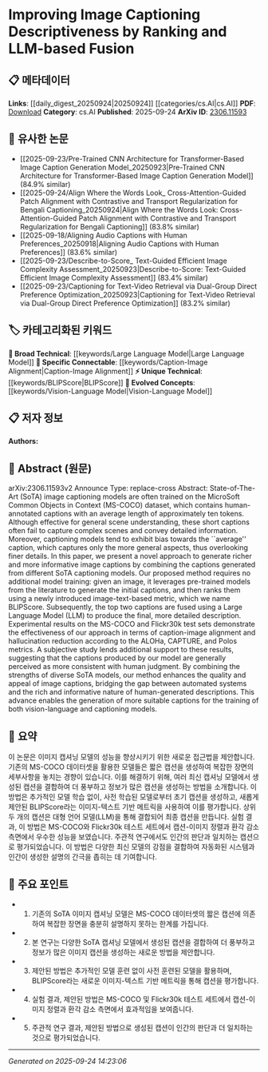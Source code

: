 <!-- KEYWORD_LINKING_METADATA:
{
  "processed_timestamp": "2025-09-24T14:23:06.670760",
  "vocabulary_version": "1.0",
  "selected_keywords": [
    "Large Language Model",
    "Vision-Language Model",
    "BLIPScore",
    "Caption-Image Alignment"
  ],
  "rejected_keywords": [],
  "similarity_scores": {
    "Large Language Model": 0.85,
    "Vision-Language Model": 0.82,
    "BLIPScore": 0.78,
    "Caption-Image Alignment": 0.77
  },
  "extraction_method": "AI_prompt_based",
  "budget_applied": true,
  "candidates_json": {
    "candidates": [
      {
        "surface": "Large Language Model",
        "canonical": "Large Language Model",
        "aliases": [
          "LLM"
        ],
        "category": "broad_technical",
        "rationale": "Large Language Models are central to the paper's method for fusing captions, linking to broader NLP advancements.",
        "novelty_score": 0.45,
        "connectivity_score": 0.88,
        "specificity_score": 0.65,
        "link_intent_score": 0.85
      },
      {
        "surface": "Vision-Language",
        "canonical": "Vision-Language Model",
        "aliases": [
          "Vision-Language"
        ],
        "category": "evolved_concepts",
        "rationale": "The paper's focus on image captioning directly ties into the evolving field of Vision-Language Models.",
        "novelty_score": 0.55,
        "connectivity_score": 0.9,
        "specificity_score": 0.7,
        "link_intent_score": 0.82
      },
      {
        "surface": "BLIPScore",
        "canonical": "BLIPScore",
        "aliases": [],
        "category": "unique_technical",
        "rationale": "BLIPScore is a novel metric introduced in the paper, crucial for ranking image captions.",
        "novelty_score": 0.8,
        "connectivity_score": 0.6,
        "specificity_score": 0.85,
        "link_intent_score": 0.78
      },
      {
        "surface": "caption-image alignment",
        "canonical": "Caption-Image Alignment",
        "aliases": [],
        "category": "specific_connectable",
        "rationale": "This concept is key to evaluating the effectiveness of image captioning models.",
        "novelty_score": 0.5,
        "connectivity_score": 0.75,
        "specificity_score": 0.72,
        "link_intent_score": 0.77
      }
    ],
    "ban_list_suggestions": [
      "method",
      "experiment",
      "performance"
    ]
  },
  "decisions": [
    {
      "candidate_surface": "Large Language Model",
      "resolved_canonical": "Large Language Model",
      "decision": "linked",
      "scores": {
        "novelty": 0.45,
        "connectivity": 0.88,
        "specificity": 0.65,
        "link_intent": 0.85
      }
    },
    {
      "candidate_surface": "Vision-Language",
      "resolved_canonical": "Vision-Language Model",
      "decision": "linked",
      "scores": {
        "novelty": 0.55,
        "connectivity": 0.9,
        "specificity": 0.7,
        "link_intent": 0.82
      }
    },
    {
      "candidate_surface": "BLIPScore",
      "resolved_canonical": "BLIPScore",
      "decision": "linked",
      "scores": {
        "novelty": 0.8,
        "connectivity": 0.6,
        "specificity": 0.85,
        "link_intent": 0.78
      }
    },
    {
      "candidate_surface": "caption-image alignment",
      "resolved_canonical": "Caption-Image Alignment",
      "decision": "linked",
      "scores": {
        "novelty": 0.5,
        "connectivity": 0.75,
        "specificity": 0.72,
        "link_intent": 0.77
      }
    }
  ]
}
-->

# Improving Image Captioning Descriptiveness by Ranking and LLM-based Fusion

## 📋 메타데이터

**Links**: [[daily_digest_20250924|20250924]] [[categories/cs.AI|cs.AI]]
**PDF**: [Download](https://arxiv.org/pdf/2306.11593.pdf)
**Category**: cs.AI
**Published**: 2025-09-24
**ArXiv ID**: [2306.11593](https://arxiv.org/abs/2306.11593)

## 🔗 유사한 논문
- [[2025-09-23/Pre-Trained CNN Architecture for Transformer-Based Image Caption Generation Model_20250923|Pre-Trained CNN Architecture for Transformer-Based Image Caption Generation Model]] (84.9% similar)
- [[2025-09-24/Align Where the Words Look_ Cross-Attention-Guided Patch Alignment with Contrastive and Transport Regularization for Bengali Captioning_20250924|Align Where the Words Look: Cross-Attention-Guided Patch Alignment with Contrastive and Transport Regularization for Bengali Captioning]] (83.8% similar)
- [[2025-09-18/Aligning Audio Captions with Human Preferences_20250918|Aligning Audio Captions with Human Preferences]] (83.6% similar)
- [[2025-09-23/Describe-to-Score_ Text-Guided Efficient Image Complexity Assessment_20250923|Describe-to-Score: Text-Guided Efficient Image Complexity Assessment]] (83.4% similar)
- [[2025-09-23/Captioning for Text-Video Retrieval via Dual-Group Direct Preference Optimization_20250923|Captioning for Text-Video Retrieval via Dual-Group Direct Preference Optimization]] (83.2% similar)

## 🏷️ 카테고리화된 키워드
**🧠 Broad Technical**: [[keywords/Large Language Model|Large Language Model]]
**🔗 Specific Connectable**: [[keywords/Caption-Image Alignment|Caption-Image Alignment]]
**⚡ Unique Technical**: [[keywords/BLIPScore|BLIPScore]]
**🚀 Evolved Concepts**: [[keywords/Vision-Language Model|Vision-Language Model]]

## 📋 저자 정보

**Authors:** 

## 📄 Abstract (원문)

arXiv:2306.11593v2 Announce Type: replace-cross 
Abstract: State-of-The-Art (SoTA) image captioning models are often trained on the MicroSoft Common Objects in Context (MS-COCO) dataset, which contains human-annotated captions with an average length of approximately ten tokens. Although effective for general scene understanding, these short captions often fail to capture complex scenes and convey detailed information. Moreover, captioning models tend to exhibit bias towards the ``average'' caption, which captures only the more general aspects, thus overlooking finer details. In this paper, we present a novel approach to generate richer and more informative image captions by combining the captions generated from different SoTA captioning models. Our proposed method requires no additional model training: given an image, it leverages pre-trained models from the literature to generate the initial captions, and then ranks them using a newly introduced image-text-based metric, which we name BLIPScore. Subsequently, the top two captions are fused using a Large Language Model (LLM) to produce the final, more detailed description. Experimental results on the MS-COCO and Flickr30k test sets demonstrate the effectiveness of our approach in terms of caption-image alignment and hallucination reduction according to the ALOHa, CAPTURE, and Polos metrics. A subjective study lends additional support to these results, suggesting that the captions produced by our model are generally perceived as more consistent with human judgment. By combining the strengths of diverse SoTA models, our method enhances the quality and appeal of image captions, bridging the gap between automated systems and the rich and informative nature of human-generated descriptions. This advance enables the generation of more suitable captions for the training of both vision-language and captioning models.

## 📝 요약

이 논문은 이미지 캡셔닝 모델의 성능을 향상시키기 위한 새로운 접근법을 제안합니다. 기존의 MS-COCO 데이터셋을 활용한 모델들은 짧은 캡션을 생성하여 복잡한 장면의 세부사항을 놓치는 경향이 있습니다. 이를 해결하기 위해, 여러 최신 캡셔닝 모델에서 생성된 캡션을 결합하여 더 풍부하고 정보가 많은 캡션을 생성하는 방법을 소개합니다. 이 방법은 추가적인 모델 학습 없이, 사전 학습된 모델로부터 초기 캡션을 생성하고, 새롭게 제안된 BLIPScore라는 이미지-텍스트 기반 메트릭을 사용하여 이를 평가합니다. 상위 두 개의 캡션은 대형 언어 모델(LLM)을 통해 결합되어 최종 캡션을 만듭니다. 실험 결과, 이 방법은 MS-COCO와 Flickr30k 테스트 세트에서 캡션-이미지 정렬과 환각 감소 측면에서 우수한 성능을 보였습니다. 주관적 연구에서도 인간의 판단과 일치하는 캡션으로 평가되었습니다. 이 방법은 다양한 최신 모델의 강점을 결합하여 자동화된 시스템과 인간이 생성한 설명의 간극을 좁히는 데 기여합니다.

## 🎯 주요 포인트

- 1. 기존의 SoTA 이미지 캡셔닝 모델은 MS-COCO 데이터셋의 짧은 캡션에 의존하여 복잡한 장면을 충분히 설명하지 못하는 한계를 가집니다.
- 2. 본 연구는 다양한 SoTA 캡셔닝 모델에서 생성된 캡션을 결합하여 더 풍부하고 정보가 많은 이미지 캡션을 생성하는 새로운 방법을 제안합니다.
- 3. 제안된 방법은 추가적인 모델 훈련 없이 사전 훈련된 모델을 활용하며, BLIPScore라는 새로운 이미지-텍스트 기반 메트릭을 통해 캡션을 평가합니다.
- 4. 실험 결과, 제안된 방법은 MS-COCO 및 Flickr30k 테스트 세트에서 캡션-이미지 정렬과 환각 감소 측면에서 효과적임을 보여줍니다.
- 5. 주관적 연구 결과, 제안된 방법으로 생성된 캡션이 인간의 판단과 더 일치하는 것으로 평가되었습니다.


---

*Generated on 2025-09-24 14:23:06*